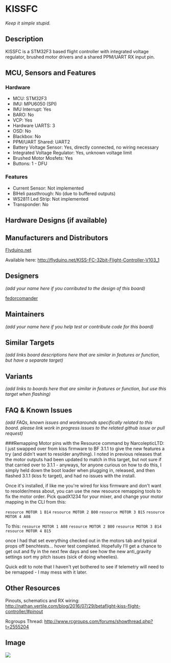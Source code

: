 # KISSFC

_Keep it simple stupid._

## Description

KISSFC is a STM32F3 based flight controller with integrated voltage regulator, brushed motor drivers and a shared PPM/UART RX input pin.

## MCU, Sensors and Features

### Hardware

  - MCU: STM32F3
  - IMU: MPU6050 (SPI)
  - IMU Interrupt: Yes
  - BARO: No
  - VCP: Yes
  - Hardware UARTS: 3
  - OSD: No
  - Blackbox: No
  - PPM/UART Shared: UART2
  - Battery Voltage Sensor: Yes, directly connected, no wiring necessary
  - Integrated Voltage Regulator: Yes, unknown voltage limit
  - Brushed Motor Mosfets: Yes
  - Buttons: 1 - DFU

### Features
  - Current Sensor: Not implemented
  - BlHeli passthrough: No (due to buffered outputs)
  - WS2811 Led Strip: Not implemented
  - Transponder: No

## Hardware Designs (if available)

## Manufacturers and Distributors

[Flyduino.net](https://flyduino.net)

Available here: http://flyduino.net/KISS-FC-32bit-Flight-Controller-V103_1

## Designers
_(add your name here if you conributed to the design of this board)_

[fedorcomander](https://github.com/fedorcomander)

## Maintainers
_(add your name here if you help test or contribute code for this board)_

## Similar Targets
_(add links board descriptions here that are similar in features or function, but have a separate target)_

## Variants
_(add links to boards here that are similar in features or function, but use this target when flashing)_

## FAQ & Known Issues
_(add FAQs, known issues and workarounds specifically related to this board. please link work in progress issues to the related github issue or pull request)_

###Remapping Motor pins with the Resource command by NarcolepticLTD:   
I just swapped over from kiss firmware to BF 3.1.1 to give the new features a try (and didn't want to resolder anything). I noted in previous releases that the motor outputs had been updated to match in this target, but not sure if that carried over to 3.1.1 - anyways, for anyone curious on how to do this, I simply held down the boot loader when plugging in, released, and then flashed 3.1.1 (kiss fc target), and had no issues with the install.

Once it's installed, if like me you're wired for kiss firmware and don't want to resolder/mess about, you can use the new resource remapping tools to fix the motor order. Pick quadX1234 for your mixer, and change your motor mapping in the CLI from this:

`resource MOTOR 1 B14`
`resource MOTOR 2 B00`
`resource MOTOR 3 B15`
`resource MOTOR 4 A08`

To this:
`resource MOTOR 1 A08`
`resource MOTOR 2 B00`
`resource MOTOR 3 B14`
`resource MOTOR 4 B15`

once I had that set everything checked out in the motors tab and typical props off benchtests... hover test completed. Hopefully I'll get a chance to get out and fly in the next few days and see how the new anti_gravity settings sort my pitch issues (sick of doing wheelies).

Quick edit to note that I haven't yet bothered to see if telemetry will need to be remapped - I may mess with it later. 


## Other Resources

Pinouts, schematics and RX wiring: http://nathan.vertile.com/blog/2016/07/29/betaflight-kiss-flight-controller/#pinout

Rcgroups Thread: http://www.rcgroups.com/forums/showthread.php?t=2555204

## Image

![](http://flyduino.net/bilder/produkte/gross/KISS-FC-32bit-Flight-Controller-V103.jpg)